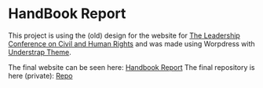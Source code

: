 # HandBook Report
This project is using the (old) design for the website for [The Leadership Conference on Civil and Human Rights](https://policing.civilrights.org) and was made using Worpdress with [Understrap Theme](https://github.com/understrap/understrap). 

The final website can be seen here: [Handbook Report](https://policing.civilrights.org/report/) 
The final repository is here (private): [Repo](https://github.com/vahurtad/lcf-generatepress)


